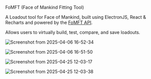 FoMFT (Face of Mankind Fitting Tool) 

A Loadout tool for Face of Mankind, built using ElectronJS, React & Recharts and powered by the [FoMFT API](https://github.com/ConradQQ/FoMFT-api).

Allows users to virtually build, test, compare, and save loadouts.

![Screenshot from 2025-04-06 16-52-34](https://github.com/user-attachments/assets/ee2c6f98-3ca7-46ce-893c-bdf7087f7129)

![Screenshot from 2025-04-06 16-51-50](https://github.com/user-attachments/assets/d016895c-57b4-42c2-a35f-39a702fb97d1)

![Screenshot from 2025-04-25 12-03-17](https://github.com/user-attachments/assets/bcfb83c2-731e-4c3d-99d1-95e6a8826d94)

![Screenshot from 2025-04-25 12-03-38](https://github.com/user-attachments/assets/bde5d1c2-bd45-4df3-9b17-73b10a130bca)
